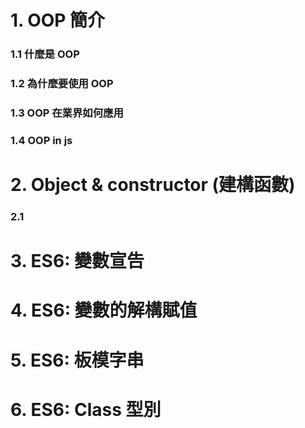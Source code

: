 # 1. OOP 簡介
### 1.1 什麼是 OOP
### 1.2 為什麼要使用 OOP
### 1.3 OOP 在業界如何應用
### 1.4 OOP in js


# 2. Object & constructor (建構函數)
### 2.1 


# 3. ES6: 變數宣告


# 4. ES6: 變數的解構賦值


# 5. ES6: 板模字串


# 6. ES6: Class 型別